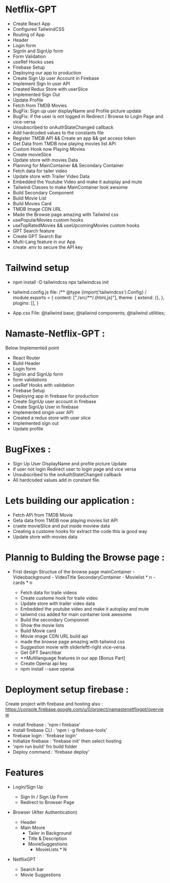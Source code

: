 # Netflix-GPT

- Create React App
- Configured TailwindCSS
- Routing of App
- Header
- Login form
- SignIn and SignUp form
- Form Validation
- useRef Hooks uses
- Firebase Setup
- Deploying our app to production
- Create Sign Up user Account in Firebase
- Implement Sign In user API
- Created Redux Store with userSlice
- Implemented Sign Out
- Update Profile
- Fetch from TMDB Movies
- BugFix: Sign up user displayName and Profile picture update
- BugFix: if the user is not logged in Redirect / Browse to Login Page and vice-versa
- Unsubscribed to onAuthStateChanged callback
- Add hardcoded values to the constants file
- Register TMDB API && Create an app && get access token
- Get Data from TMDB now playing movies list API
- Custom Hook now Playing Movies
- Create movieSlice
- Update store with movies Data
- Planning for MainContainer && Secondary Container
- Fetch data for tailer video
- Update store with Trailer Video Data
- Embedded the Youtube Video and make it autoplay and mute
- Tailwind Classes to make MainContainer look awsome
- Build Secondary Component
- Build Movie List
- Build Movies Card
- TMDB Image CDN URL
- Made the Browse page amazing with Tailwind css
- usePopularMovies custom hooks
- useTopRatedMovies && useUpcomingMovies custom hooks
- GPT Search feature
- Create GPT Search Bar
- Multi-Lang feature in our App
- create .env to secure the API key


# Tailwind setup

- npm install -D tailwindcss npx tailwindcss init

- tailwind.config.js file: /** @type {import('tailwindcss').Config} / module.exports = { content: ["./src/**/.{html,js}"], theme: { extend: {}, }, plugins: [], }

- App.css File: @tailwind base; @tailwind components; @tailwind utilities;


# Namaste-Netflix-GPT :

Below Implemented point

- React Router
- Build Header
- Login form
- Signin and SignUp form
- form validations
- useRef Hooks with validation
- Firebase Setup
- Deploying app in firebase for production
- Create SignUp user account in firebase
- Create SignUp User in firebase
- Implemented singin user API
- Created a redux store with user slice
- Implemented sign out
- Update profile

# BugFixes :

- Sign Up User DisplayName and profile picture Update
- if user not login Redirect user to login page and vice versa
- Unsubscribed to the onAuthStateChanged callback
- All hardcoded values add in constant file.

# Lets building our application : 

- Fetch APi from TMDB Movie
- Geta data from TMDB now playing movies list API
- craete movieSlice and put inside moview data
- Creating a custome hooks for extract the code this ia good way
- Update store with movies data

# Plannig to Bulding the Browse page : 

- Frist design Structue of the browse page mainContainer - Videobackground - VideoTitle SecondaryContainer - Movielist * n - cards * n

    - Fetch data for traile videos
    - Create custome hook for traile video
    - Update store with trailer video data
    - Embedded the youtube video and make it autoplay and mute
    - tailwind css added for main container look awesome
    - Build the secondary Componnet
    - Show the movie lists
    - Build Movie card
    - Movie image CDN URL build api
    - made the browse page amazing with tailwind css
    - Suggestion movie with sliderleftt-right vice-versa
    - Get GPT Searchbar
    - **Multilanguage features in our app [Bonus Part]
    - Create Openai api key
    - npm install --save openai

  
# Deployment setup firebase :

Create project with firebase and hosting also : https://console.firebase.google.com/u/0/project/namastenetflixgpt/overview

  - install firebase : 'npm i firebase'
  - install firebase CLI : 'npm i -g firebase-tools'
  - firebase login : 'firebase login'
  - Initialize firebase : 'firebase init' then select hosting
  - 'npm run build' fro build folder
  - Deploy command : 'firebase deploy'



# Features

- Login/Sign Up

  - Sign In / Sign Up Form
  - Redirect to Browser Page

- Browser (After Authentication)

  - Header
  - Main Movie
    - Tailer in Background
    - Title & Description
    - MovieSuggestions
      - MovieLists \* N

- NetflixGPT
  - Search bar
  - Movie Suggestions
